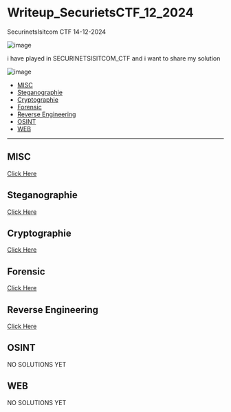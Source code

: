 # Writeup_SecurietsCTF_12_2024
SecurinetsIsitcom CTF 14-12-2024

![image](https://github.com/user-attachments/assets/d65696ec-bf97-418d-8c32-13e176c8fbf6)

i have played in SECURINETSISITCOM_CTF and i want to share my solution

![image](https://github.com/user-attachments/assets/d16549fa-4fb3-492e-b01e-735a763834e0)

- [MISC](#misc)
- [Steganographie](#steganographie)
- [Cryptographie](#cryptographie)
- [Forensic](#forensic)
- [Reverse Engineering](#reverse-engineering)
- [OSINT](#osint)
- [WEB](#web)

---
## MISC
[Click Here](MISC/Misc.md)
## Steganographie
[Click Here](Steganography/Steganography.md)
## Cryptographie
[Click Here](Cryptographie/Cryptographie.md)
## Forensic
[Click Here](Forensic/Forensic.md)
## Reverse Engineering 
[Click Here](Reverse-Engineering-/Reverse.md)
## OSINT
NO SOLUTIONS YET
## WEB
NO SOLUTIONS YET

